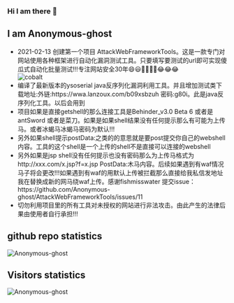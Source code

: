 ### Hi I am there 👋

<!--
**Anonymous-ghost/Anonymous-ghost** is a ✨ _special_ ✨ repository because its `README.md` (this file) appears on your GitHub profile.

Here are some ideas to get you started:

- 🔭 I’m currently working on ...
- 🌱 I’m currently learning ...
- 👯 I’m looking to collaborate on ...
- 🤔 I’m looking for help with ...
- 💬 Ask me about ...
- 📫 How to reach me: ...
- 😄 Pronouns: ...
- ⚡ Fun fact: ...
-->
<h2>I am Anonymous-ghost</h2>
<ul>
  <li>2021-02-13 创建第一个项目 AttackWebFrameworkTools。这是一款专门对网站使用各种框架进行自动化漏洞测试工具。只要填写要测试的url即可实现傻瓜式自动化批量测试!!!专注网站安全30年😄😃🤣🤣🤣🤣😂😂😂<br/>
  <img src="https://github-readme-stats.vercel.app/api/pin/?username=Anonymous-ghost&amp;repo=AttackWebFrameworkTools&amp;cache_seconds=86400&amp;theme=cobalt" alt="cobalt" style="max-width:100%;"></li>
  <li>编译了最新版本的ysoserial java反序列化漏洞利用工具。并且增加测试类下载地址:外链:https://wwa.lanzoux.com/b09xsbzuh 密码:g80i。此是java反序列化工具。以后会用到</li>
<li>项目如果是直接getshell的那么连接工具是Behinder_v3.0 Beta 6 或者是 antSword 或者是菜刀。如果是如果shell结果没有任何提示那么有可能为上传马。或者冰蝎马冰蝎马密码为默认!!!</li>
   <li>另外如果shell提示postData:之类的的意思就是要post提交你自己的webshell内容。工具的这个shell是一个上传的shell不是直接可以连接的webshell</li>
  <li>另外如果是jsp shell没有任何提示也没有密码那么为上传马格式为http://xxx.com/x.jsp?f=x.jsp PostData:木马内容。后续如果遇到有waf情况马子将会更改!!!如果遇到有waf的用默认上传被拦截那么直接给我私信发地址我在替换成新的网马绕waf上传。感谢fishmisswater 提交issue：https://github.com/Anonymous-ghost/AttackWebFrameworkTools/issues/11</li>
  <li>切勿利用项目里的所有工具对未授权的网站进行非法攻击。由此产生的法律后果由使用者自行承担!!!</li>
</ul>
<h2>github repo statistics</h2>

 <img src="https://github-readme-stats.vercel.app/api?username=Anonymous-ghost&show_icons=true&theme=blueberry" alt="Anonymous-ghost" >

<h2>Visitors statistics</h2>

 <img src="https://profile-counter.glitch.me/Anonymous-ghost/count.svg" alt="Anonymous-ghost" >


 


